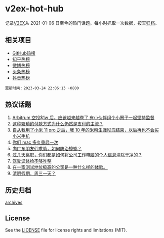 # v2ex-hot-hub

 记录[V2EX](https://www.v2ex.com/)从 2021-01-06 日至今的热门话题。每小时抓取一次数据，按天[归档](archives)。
 
 ## 相关项目

- [GitHub热榜](https://github.com/snaildev/github-hot-hub)
- [知乎热榜](https://github.com/snaildev/zhihu-hot-hub)
- [微博热榜](https://github.com/snaildev/weibo-hot-hub)
- [头条热榜](https://github.com/snaildev/toutiao-hot-hub)
- [抖音热榜](https://github.com/snaildev/douyin-hot-hub)


 `更新时间：2023-03-24 22:06:13 +0800`

## 热议话题

1. [Arbitrum 空投$1w 后，应该越来越卷了 有小伙伴组个小圈子一起坚持监督](https://www.v2ex.com/t/926721)
1. [这种繁琐的付款方式为什么仍然是支付的主流？](https://www.v2ex.com/t/926718)
1. [自从我用了小米 11 pro 之后，我 10 年的米粉生涯彻底结束，以后再也不会买小米手机](https://www.v2ex.com/t/926773)
1. [你们 mac 多久重启一次](https://www.v2ex.com/t/926735)
1. [向广东朋友们求助，如何防治蟑螂？](https://www.v2ex.com/t/926686)
1. [过几天离职，你们都是如何将公司工作电脑的个人信息清除干净的？](https://www.v2ex.com/t/926744)
1. [驾驶证体检不够咋整](https://www.v2ex.com/t/926740)
1. [在一家测试地位极高的公司是一种什么样的体验。](https://www.v2ex.com/t/926712)
1. [清明假期，周三一天？](https://www.v2ex.com/t/926862)

## 历史归档

[archives](archives)

## License

See the [LICENSE](LICENSE) file for license rights and limitations (MIT).

